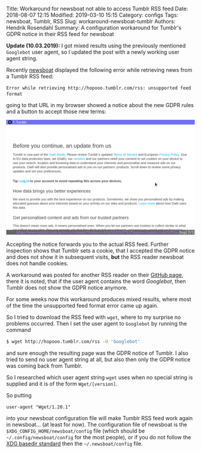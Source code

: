 Title: Workaround for newsboat not able to access Tumblr RSS feed
Date: 2018-08-07 12:15
Modified: 2019-03-10 15:15
Category: configs
Tags: newsboat, Tumblr, RSS
Slug: workaround-newsboat-tumblr
Authors: Hendrik Rosendahl
Summary: A configuration workaround for Tumblr's GDPR notice in their RSS feed for newsboat

**Update (10.03.2019):** I got mixed results using the previously mentioned `Googlebot` user agent, so I updated the post with a newly working user agent string.

Recently [newsboat](https://newsboat.org/) displayed the following error while retrieving news from a Tumblr RSS feed:
```
Error while retrieving http://hopooo.tumblr.com/rss: unsupported feed format
```
going to that URL in my browser showed a notice about the new GDPR rules and a button to accept those new terms:

![GDPR Notice](../images/01-gdpr_notice.png)

Accepting the notice forwards you to the actual RSS feed.
Further inspection shows that Tumblr sets a cookie, that I accepted the GDPR notice and does not show it in subsequent visits, **but** the RSS reader newsboat does not handle cookies.

A workaround was posted for another RSS reader on their [GitHub page](https://github.com/miniflux/miniflux/issues/140#issuecomment-408366528), there it is noted, that if the user agent contains the word *Googlebot*, then Tumblr does not show the GDPR notice anymore.

For some weeks now this workaround produces mixed results, where most of the time the unsupported feed format error came up again.

So I tried to download the RSS feed with `wget`, where to my surprise no problems occurred.
Then I set the user agent to `Googlebot` by running the command
```bash
$ wget http://hopooo.tumblr.com/rss -U 'Googlebot'
```
and sure enough the resulting page was the GDPR notice of Tumblr.
I also tried to send no user agent string at all, but also then only the GDPR notice was coming back from Tumblr.

So I researched which user agent string `wget` uses when no special string is supplied and it is of the form `Wget/[version]`.

So putting
```
user-agent "Wget/1.20.1"
```
into your newsboat configuration file will make Tumblr RSS feed work again in newsboat… (at least for now).
The configuration file of newsboat is the `$XDG_CONFIG_HOME/newsboat/config` file (which should be `~/.config/newsboat/config` for the most people), or if you do not follow the [XDG basedir standard](https://standards.freedesktop.org/basedir-spec/basedir-spec-latest.html) then the `~/.newsboat/config` file.

